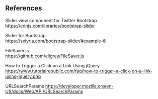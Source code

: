 ## References


Slider view component for Twitter Bootstrap  
https://cdnjs.com/libraries/bootstrap-slider

Slider for Bootstrap  
https://seiyria.com/bootstrap-slider/#example-6

FileSaver.js  
https://github.com/eligrey/FileSaver.js

How to Trigger a Click on a Link Using jQuery  
https://www.tutorialrepublic.com/faq/how-to-trigger-a-click-on-a-link-using-jquery.php 

URLSearchParams
https://developer.mozilla.org/en-US/docs/Web/API/URLSearchParams

